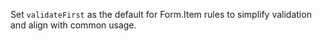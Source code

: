 Set `validateFirst` as the default for Form.Item rules to simplify validation and align with common usage.

